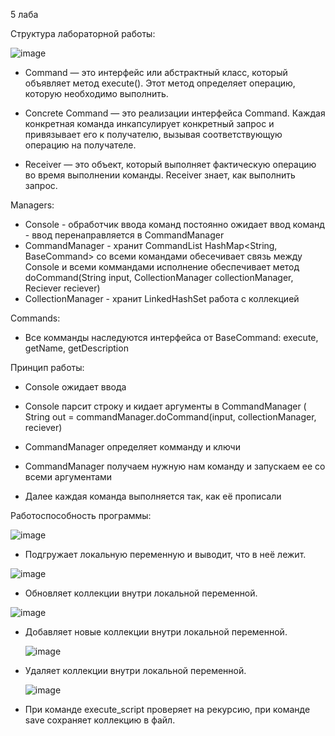 5 лаба

Структура лабораторной работы:

![image](https://github.com/user-attachments/assets/7a6b397f-a84c-4273-b9db-4cc42ebda397)
- Command — это интерфейс или абстрактный класс, который объявляет метод execute(). Этот метод определяет операцию, которую необходимо выполнить.

- Concrete Command — это реализации интерфейса Command. Каждая конкретная команда инкапсулирует конкретный запрос и привязывает его к получателю, вызывая соответствующую операцию на получателе.

- Receiver — это объект, который выполняет фактическую операцию во время выполнении команды. Receiver знает, как выполнить запрос.

Managers:
- Console - обработчик ввода команд
	постоянно ожидает ввод команд - ввод перенаправляется в CommandManager
- CommandManager - хранит CommandList HashMap<String, BaseCommand> со всеми командами
	обесечивает связь между Console и всеми коммандами
	исполнение обеспечивает метод doCommand(String input, CollectionManager collectionManager, Reciever reciever)
- CollectionManager - хранит LinkedHashSet
	работа с коллекцией

Commands:

- Все комманды наследуются интерфейса от BaseCommand:
	execute, getName, getDescription

Принцип работы:

- Console ожидает ввода

- Console парсит строку и кидает аргументы в CommandManager (
	String out = commandManager.doCommand(input, collectionManager, reciever)

- CommandManager определяет комманду и ключи 

- CommandManager получаем нужную нам команду и запускаем ее со всеми аргументами

- Далее каждая команда выполняется так, как её прописали


Работоспособность программы:

![image](https://github.com/user-attachments/assets/46390ca8-017c-4289-98cb-67b479b2d72d)

- Подгружает локальную переменную и выводит, что в неё лежит.

![image](https://github.com/user-attachments/assets/d02dc665-915d-4497-8052-07ff943ce746)

- Обновляет коллекции внутри локальной переменной.

![image](https://github.com/user-attachments/assets/bba20159-31f3-490d-ad18-055572c8e0bb)
  
- Добавляет новые коллекции внутри локальной переменной.

  ![image](https://github.com/user-attachments/assets/42e37317-e4b1-4aa0-918a-3b687ddb0e29)

- Удаляет коллекции внутри локальной переменной.

  ![image](https://github.com/user-attachments/assets/dedca3ba-6c3b-42e7-ba18-0a0b1976dec7)

- При команде execute_script проверяет на рекурсию, при команде save сохраняет коллекцию в файл.
